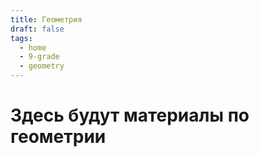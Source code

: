 ```yaml
---
title: Геометрия
draft: false
tags:
  - home
  - 9-grade
  - geometry
---
```


# Здесь будут материалы по геометрии
